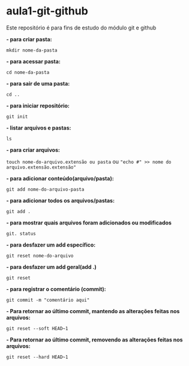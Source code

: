 # aula1-git-github
Este repositório é para fins de estudo do módulo git e github

**- para criar pasta:**

``mkdir nome-da-pasta``

**- para acessar pasta:**

``cd nome-da-pasta``

**- para sair de uma pasta:**

``cd ..``

**- para iniciar repositório:**

``git init``

**- listar arquivos e pastas:**

``ls``

**- para criar arquivos:** 

``touch nome-do-arquivo.extensão ou pasta``
ou
``"echo #" >> nome do arquivo.extensão.extensão"``

**- para adicionar conteúdo(arquivo/pasta):**

``git add nome-do-arquivo-pasta``

**- para adicionar todos os arquivos/pastas:**

``git add .``

**- para mostrar quais arquivos foram adicionados ou modificados**

``git. status``

**- para desfazer um add específico:**

``git reset nome-do-arquivo``

**- para desfazer um add geral(add .)**

``git reset``

**- para registrar o comentário (commit):**

``git commit -m "comentário aqui"``

**- Para retornar ao último commit, mantendo as alterações feitas nos arquivos:**

``git reset --soft HEAD~1``

**- Para retornar ao último commit, removendo as alterações feitas nos arquivos:**

``git reset --hard HEAD~1``

<!-- 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 -->

